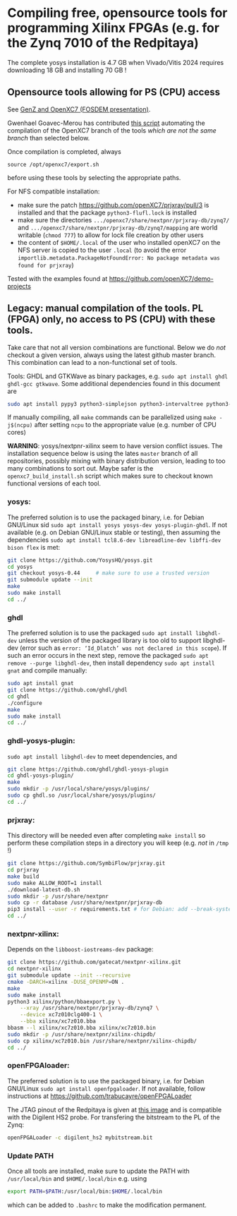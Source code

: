 # Compiling free, opensource tools for programming Xilinx FPGAs (e.g. for the Zynq 7010 of the Redpitaya)

The complete yosys installation is 4.7 GB when Vivado/Vitis 2024 requires downloading 18 GB 
and installing 70 GB !

## Opensource tools allowing for PS (CPU) access

See <a href="https://fosdem.org/2025/schedule/event/fosdem-2025-4850-all-open-source-toolchain-for-zynq-7000-socs/">GenZ and OpenXC7 (FOSDEM presentation)</a>.

Gwenhael Goavec-Merou has contributed <a href="openxc7_build_install.sh">this script</a>
automating the compilation of the OpenXC7 branch of the tools *which are not the same branch* 
than selected below. 

Once compilation is completed, always
```
source /opt/openxc7/export.sh
```
before using these tools by selecting the appropriate paths.

For NFS compatible installation:
* make sure the patch https://github.com/openXC7/prjxray/pull/3 is installed and that the package ``python3-flufl.lock`` is installed
* make sure the directories ``.../openxc7/share/nextpnr/prjxray-db/zynq7/`` and ``.../openxc7/share/nextpnr/prjxray-db/zynq7/mapping`` are world writable (``chmod 777``) to allow for lock file creation by other users
* the content of ``$HOME/.local`` of the user who installed openXC7 on the NFS server is copied to the user ``.local`` (to avoid the error ``importlib.metadata.PackageNotFoundError: No package metadata was found for prjxray``)

Tested with the examples found at https://github.com/openXC7/demo-projects

## Legacy: manual compilation of the tools. PL (FPGA) only, no access to PS (CPU) with these tools. 

Take care that not all version combinations are functional. Below we do *not* checkout a given version, always using the latest github master branch. This combination can lead to a non-functional set of tools.

Tools: GHDL and GTKWave as binary packages, e.g. ``sudo apt install ghdl ghdl-gcc gtkwave``. Some additional dependencies found in this document are
```bash
sudo apt install pypy3 python3-simplejson python3-intervaltree python3-flufl.lock tcl-dev libffi-dev bison flex libboost-dev libboost-iostreams-dev libboost-filesystem-dev libboost-thread-dev libboost-program-options-dev libeigen3-dev
```

If manually compiling, all ``make`` commands can be parallelized using ``make -j$(ncpu)`` after setting ``ncpu`` to the appropriate value (e.g. number of CPU cores)

**WARNING**: yosys/nextpnr-xilinx seem to have version conflict issues. The
installation sequence below is using the lates ``master`` branch of all 
repositories, possibly mixing with binary distribution version, leading to
too many combinations to sort out. Maybe safer is the ``openxc7_build_install.sh`` script which makes sure to checkout known functional versions of each tool.

### yosys:

The preferred solution is to use the packaged binary, i.e. for Debian GNU/Linux sid
``sudo apt install yosys yosys-dev yosys-plugin-ghdl``. If not available (e.g. on Debian GNU/Linux stable or testing), 
then assuming the dependencies 
``sudo apt install tcl8.6-dev libreadline-dev libffi-dev bison flex`` is met:

```sh
git clone https://github.com/YosysHQ/yosys.git
cd yosys
git checkout yosys-0.44     # make sure to use a trusted version
git submodule update --init
make
sudo make install
cd ../
```

### ghdl

The preferred solution is to use the packaged ``sudo apt install libghdl-dev`` unless the version of the packaged library is too
old to support libghdl-dev (error such as ``error: ‘Id_Dlatch’ was not declared in this scope``). If such an error occurs in the
next step, remove the packaged ``sudo apt remove --purge libghdl-dev``, then install dependency ``sudo apt install gnat`` and
compile manually:

```sh
sudo apt install gnat
git clone https://github.com/ghdl/ghdl
cd ghdl
./configure
make
sudo make install
cd ../
```

### ghdl-yosys-plugin:

``sudo apt install libghdl-dev`` to meet dependencies, and

```sh
git clone https://github.com/ghdl/ghdl-yosys-plugin
cd ghdl-yosys-plugin/
make
sudo mkdir -p /usr/local/share/yosys/plugins/
sudo cp ghdl.so /usr/local/share/yosys/plugins/
cd ../
```

### prjxray:

This directory will be needed even after completing ``make install`` so perform
these compilation steps in a directory you will keep (e.g. *not* in ``/tmp`` !)

```sh
git clone https://github.com/SymbiFlow/prjxray.git
cd prjxray
make build
sudo make ALLOW_ROOT=1 install
./download-latest-db.sh
sudo mkdir -p /usr/share/nextpnr
sudo cp -r database /usr/share/nextpnr/prjxray-db
pip3 install --user -r requirements.txt # for Debian: add --break-system-packages # add --use-pep517 for Ubuntu
cd ../
```

### nextpnr-xilinx:

Depends on the ``libboost-iostreams-dev`` package:

```sh
git clone https://github.com/gatecat/nextpnr-xilinx.git
cd nextpnr-xilinx
git submodule update --init --recursive
cmake -DARCH=xilinx -DUSE_OPENMP=ON .
make 
sudo make install
python3 xilinx/python/bbaexport.py \
	--xray /usr/share/nextpnr/prjxray-db/zynq7 \
	--device xc7z010clg400-1 \
	--bba xilinx/xc7z010.bba
bbasm --l xilinx/xc7z010.bba xilinx/xc7z010.bin
sudo mkdir -p /usr/share/nextpnr/xilinx-chipdb/
sudo cp xilinx/xc7z010.bin /usr/share/nextpnr/xilinx-chipdb/
cd ../
```

### openFPGAloader:

The preferred solution is to use the packaged binary, i.e. for Debian GNU/Linux
``sudo apt install openfpgaloader``. If not available, follow instructions at
https://github.com/trabucayre/openFPGALoader

The JTAG pinout of the Redpitaya is given at <a href="https://redpitaya.readthedocs.io/en/latest/_images/JTAG_pins.jpg">this image</a> and is compatible with the Digilent HS2 probe. For transfering the bitstream to the PL of the Zynq:
```bash
openFPGALoader -c digilent_hs2 mybitstream.bit
```

### Update PATH

Once all tools are installed, make sure to update the PATH with ``/usr/local/bin`` and ``$HOME/.local/bin`` e.g. using
```sh
export PATH=$PATH:/usr/local/bin:$HOME/.local/bin
```
which can be added to ``.bashrc`` to make the modification permanent.
